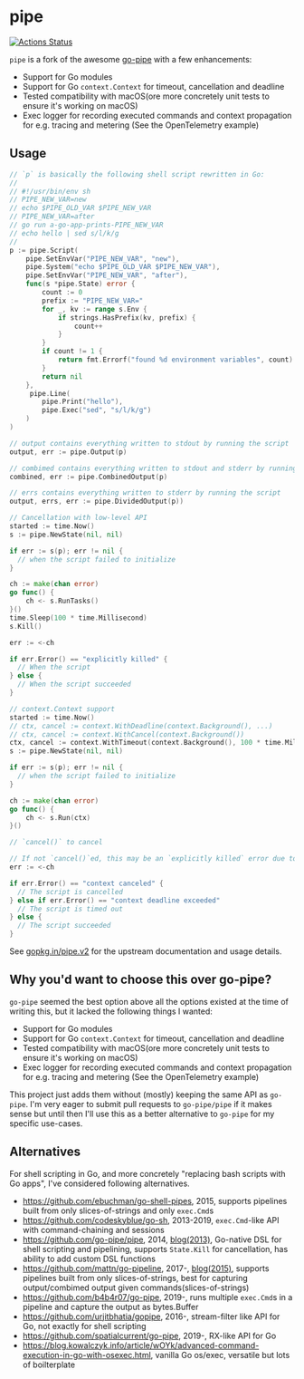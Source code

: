 # pipe

[![Actions Status](https://github.com/variantdev/pipe/workflows/Go/badge.svg)](https://github.com/variantdev/pipe/actions?query=workflow%3AGo)

`pipe` is a fork of the awesome [go-pipe](https://github.com/go-pipe/pipe) with a few enhancements:

- Support for Go modules
- Support for Go `context.Context` for timeout, cancellation and deadline
- Tested compatibility with macOS(ore more concretely unit tests to ensure it's working on macOS)
- Exec logger for recording executed commands and context propagation for e.g. tracing and metering (See the OpenTelemetry example)

## Usage

```go
// `p` is basically the following shell script rewritten in Go:
//
// #!/usr/bin/env sh
// PIPE_NEW_VAR=new
// echo $PIPE_OLD_VAR $PIPE_NEW_VAR
// PIPE_NEW_VAR=after
// go run a-go-app-prints-PIPE_NEW_VAR
// echo hello | sed s/l/k/g
//
p := pipe.Script(
    pipe.SetEnvVar("PIPE_NEW_VAR", "new"),
    pipe.System("echo $PIPE_OLD_VAR $PIPE_NEW_VAR"),
    pipe.SetEnvVar("PIPE_NEW_VAR", "after"),
    func(s *pipe.State) error {
        count := 0
        prefix := "PIPE_NEW_VAR="
        for _, kv := range s.Env {
            if strings.HasPrefix(kv, prefix) {
                count++
            }
        }
        if count != 1 {
            return fmt.Errorf("found %d environment variables", count)
        }
        return nil
    },
     pipe.Line(
        pipe.Print("hello"),
        pipe.Exec("sed", "s/l/k/g")
    )
)

// output contains everything written to stdout by running the script
output, err := pipe.Output(p)

// combimed contains everything written to stdout and stderr by running the script
combined, err := pipe.CombinedOutput(p)

// errs contains everything written to stderr by running the script
output, errs, err := pipe.DividedOutput(p))

// Cancellation with low-level API
started := time.Now()
s := pipe.NewState(nil, nil)

if err := s(p); err != nil {
  // when the script failed to initialize
}

ch := make(chan error)
go func() {
    ch <- s.RunTasks()
}()
time.Sleep(100 * time.Millisecond)
s.Kill()

err := <-ch

if err.Error() == "explicitly killed" {
  // When the script 
} else {
  // When the script succeeded
}

// context.Context support
started := time.Now()
// ctx, cancel := context.WithDeadline(context.Background(), ...)
// ctx, cancel := context.WithCancel(context.Background())
ctx, cancel := context.WithTimeout(context.Background(), 100 * time.Millisecond)
s := pipe.NewState(nil, nil)

if err := s(p); err != nil {
  // when the script failed to initialize
}

ch := make(chan error)
go func() {
    ch <- s.Run(ctx)
}()

// `cancel()` to cancel

// If not `cancel()`ed, this may be an `explicitly killed` error due to the timeout
err := <-ch

if err.Error() == "context canceled" {
  // The script is cancelled
} else if err.Error() == "context deadline exceeded" 
  // The script is timed out
} else {
  // The script succeeded
}
```

See [gopkg.in/pipe.v2](https://gopkg.in/pipe.v2) for the upstream documentation and usage details.

## Why you'd want to choose this over go-pipe?

`go-pipe` seemed the best option above all the options existed at the time of writing this, but it lacked the following things I wanted:

- Support for Go modules
- Support for Go `context.Context` for timeout, cancellation and deadline
- Tested compatibility with macOS(ore more concretely unit tests to ensure it's working on macOS)
- Exec logger for recording executed commands and context propagation for e.g. tracing and metering (See the OpenTelemetry example)

This project just adds them without (mostly) keeping the same API as `go-pipe`. I'm very eager to submit pull requests to `go-pipe/pipe` if it makes sense but until then I'll use this as a better alternative to `go-pipe` for my specific use-cases.

## Alternatives

For shell scripting in Go, and more concretely "replacing bash scripts with Go apps", I've considered following alternatives.

- https://github.com/ebuchman/go-shell-pipes, 2015, supports pipelines built from only slices-of-strings and only `exec.Cmd`s
- https://github.com/codeskyblue/go-sh, 2013-2019, `exec.Cmd`-like API with command-chaining and sessions
- https://github.com/go-pipe/pipe, 2014, [blog(2013)](https://blog.labix.org/2013/04/15/unix-like-pipelines-for-go), Go-native DSL for shell scripting and pipelining, supports `State.Kill` for cancellation, has ability to add custom DSL functions
- https://github.com/mattn/go-pipeline, 2017-, [blog(2015)](https://mattn.kaoriya.net/software/lang/go/20151030131242.htm), supports pipelines built from only slices-of-strings, best for capturing output/combimed output given commands(slices-of-strings)
- https://github.com/b4b4r07/go-pipe, 2019-, runs multiple `exec.Cmd`s in a pipeline and capture the output as bytes.Buffer 
- https://github.com/urjitbhatia/gopipe, 2016-, stream-filter like API for Go, not exactly for shell scripting
- https://github.com/spatialcurrent/go-pipe, 2019-, RX-like API for Go
- https://blog.kowalczyk.info/article/wOYk/advanced-command-execution-in-go-with-osexec.html, vanilla Go os/exec, versatile but lots of boilterplate
